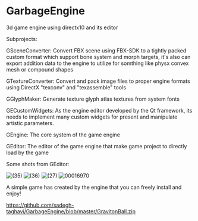 # GarbageEngine
3d game engine using directx10 and its editor 

Subprojects:

GSceneConverter:
Convert FBX scene using FBX-SDK to a tightly packed custom format which support bone system and morph targets, it's also can export addition data to the engine to utilize for somthing like physx convex mesh or compound shapes

GTextureConverter:
Convert and pack image files to proper engine formats using DirectX "texconv" and "texassemble" tools

GGlyphMaker: 
Generate texture glyph atlas textures from system fonts

GECustomWidgets:
As the engine editor developed by the Qt framework, its needs to implement many custom widgets for present and manipulate artistic parameters.

GEngine:
The core system of the game engine

GEditor:
The editor of the game engine that make game project to directly load by the game


Some shots from GEditor:



![  (35)](https://user-images.githubusercontent.com/47169854/169361218-1f20c28f-eed5-44ee-91d2-6ab2775ba4ae.jpg)
![  (36)](https://user-images.githubusercontent.com/47169854/169361232-9e964d85-400a-4623-8adf-bbf3afd03ad2.jpg)
![  (27)](https://user-images.githubusercontent.com/47169854/169361331-be9120f2-9b68-4dfe-ac13-bbb51b154bdd.jpg)
![00016970](https://user-images.githubusercontent.com/47169854/169362971-e2b9a83f-c611-4a14-8653-63ad4ae7dc9f.png)


A simple game has created by the engine that you can freely install and enjoy!


https://github.com/sadegh-taghavi/GarbageEngine/blob/master/GravitonBall.zip

  
